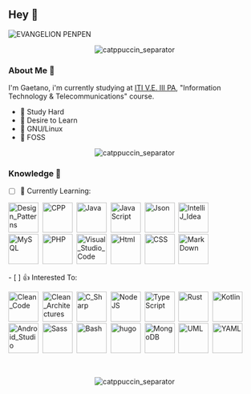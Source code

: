 <!--
**kafka12/kafka12** is a ✨ _special_ ✨ repository because its `README.md` (this file) appears on your GitHub profile.
!-->

## Hey 👋

![EVANGELION PENPEN](https://c.tenor.com/WzuejIFnFtwAAAAC/pen-pen-evangelion.gif)

<p align="center">
<img src="https://raw.githubusercontent.com/catppuccin/catppuccin/main/assets/footers/gray0_ctp_on_line.svg?sanitize=truehttps://raw.githubusercontent.com/catppuccin/catppuccin/main/assets/footers/gray0_ctp_on_line.svg?sanitize=true" title="catppuccin_separator" alt="catppuccin_separator"/>
<p>

### About Me 💾
I'm Gaetano, i'm currently studying at [ITI V.E. III PA](https://www.itive3pa.edu.it/), "Information Technology & Telecommunications" course.

- 🌸 Study Hard
- 🍁 Desire to Learn
- 🐧 GNU/Linux
- 🧡 FOSS

<p align="center">
<img src="https://raw.githubusercontent.com/catppuccin/catppuccin/main/assets/footers/gray0_ctp_on_line.svg?sanitize=truehttps://raw.githubusercontent.com/catppuccin/catppuccin/main/assets/footers/gray0_ctp_on_line.svg?sanitize=true" title="catppuccin_separator" alt="catppuccin_separator"/>
</p>

### Knowledge 🧠
- [ ] 🌱 Currently Learning:
<p align="left">
<!-- <img src="https://imgs.search.brave.com/OopF9JgmqLvtdQUnGFQkeURjwfosMW2VC7-CQOvqr1g/rs:fit:288:288:1/g:ce/aHR0cHM6Ly9yYXcu/Z2l0aHVidXNlcmNv/bnRlbnQuY29tL2dp/dGh1Yi9leHBsb3Jl/LzI2Njc0ZTYzODUw/OGFjNGE0ZTExM2Vl/MzJkNjc1NWViZmEw/MDA1NjkvdG9waWNz/L25lb3ZpbS9uZW92/aW0ucG5n" title="NeoVim" alt"NeoVim" height="60" height="60"/>&nbsp; -->
<img src="https://imgs.search.brave.com/IRP1ZMIwaPBpd27IV-LmWMizhkow-ldI2AUhzYJ0bNM/rs:fit:520:648:1/g:ce/aHR0cHM6Ly9zcHJp/bmdmcmFtZXdvcmsu/Z3VydS93cC1jb250/ZW50L3VwbG9hZHMv/MjAxNS8wNC85Nzgw/MjAxNjMzNjEwLmpw/Zw" title="Design_Patterns" alt="Design_Patterns" height="60" height="60"/>&nbsp;
  <img src="https://imgs.search.brave.com/HGRZdQGQ-oUks0TmXDo_9Nb3TXpR3tR1I-x0xTRk6Ag/rs:fit:918:1032:1/g:ce/aHR0cHM6Ly9yYXcu/Z2l0aHVidXNlcmNv/bnRlbnQuY29tL2lz/b2NwcC9sb2dvcy9t/YXN0ZXIvY3BwX2xv/Z28ucG5n"  title="CPP" alt="CPP" height="60" height="60"/>&nbsp;
  <img src="https://imgs.search.brave.com/nYrlTAuZJPf1V5lYnOSnUY9g-ykt86ITbO8_Uox2KWo/rs:fit:512:512:1/g:ce/aHR0cHM6Ly9jbGFz/c2VzLmVuZ2luZWVy/aW5nLnd1c3RsLmVk/dS9jc2UyMzEvY29y/ZS9pbWFnZXMvMi8y/Ni9KYXZhLnBuZw" title="Java" alt="Java" height="60" height="60"/>&nbsp;
  <img src="https://imgs.search.brave.com/1BcVcmdSrY-PXvLWxr2dnB1X0q4JOPlDumA9Hmxr2RE/rs:fit:600:600:1/g:ce/aHR0cDovL3BsdXNw/bmcuY29tL2ltZy1w/bmcvamF2YXNjcmlw/dC12ZWN0b3ItcG5n/LWphdmFzY3JpcHQt/dmVjdG9yLWxvZ28t/NjAwLnBuZw" title="JavaScript" alt="JavaScript" height="60" height="60"/>&nbsp;
<img src="https://imgs.search.brave.com/1qP014C-OOh5TsasdNl24XAAsGMA1q3UgA2bNtNwIUU/rs:fit:1200:1200:1/g:ce/aHR0cHM6Ly9jZG4u/ZnJlZWJpZXN1cHBs/eS5jb20vbG9nb3Mv/bGFyZ2UvMngvanNv/bi1sb2dvLXBuZy10/cmFuc3BhcmVudC5w/bmc" title="Json" alt="Json" height="60" height="60"/>&nbsp;
  <img src="https://imgs.search.brave.com/nBKhAEzefUeVMP8ozvE1Y_QPeOPM3aYVqqB8ls3gock/rs:fit:1024:1024:1/g:ce/aHR0cDovL2xvZ29u/b2lkLmNvbS9pbWFn/ZXMvaW50ZWxsaWot/aWRlYS1sb2dvLnBu/Zw" title="IntelliJ_Idea" alt="IntelliJ_Idea" height="60" height="60"/>&nbsp;
  <br>
<img src="https://imgs.search.brave.com/lczo_-Rnm6rCCDYQzSkpbN1ij0jvDUYYVtL0xWVSstM/rs:fit:1200:1200:1/g:ce/aHR0cHM6Ly9wbmdp/bWcuY29tL3VwbG9h/ZHMvbXlzcWwvbXlz/cWxfUE5HMjMucG5n" title="MySQL" alt="MySQL" height="60" height="60"/>&nbsp;
<img src="https://imgs.search.brave.com/6saaKbY58lWYk7Jn4XBp1z3aEhkIFJC1y23PZ7oIGmw/rs:fit:1200:1200:1/g:ce/aHR0cDovL2xvZnJl/di5uZXQvd3AtY29u/dGVudC9waG90b3Mv/MjAxNy8wNS9waHBf/ZW1ibGVtLnBuZw" title="PHP" alt="PHP" height="60" height="60"/>&nbsp;
 <img src="https://imgs.search.brave.com/GUEJsGR-EAXlR3ur5KobfbZBAfFQplQeAM5bPDI0C64/rs:fit:300:297:1/g:ce/aHR0cHM6Ly9zZWVr/bG9nby5jb20vaW1h/Z2VzL1YvdmlzdWFs/LXN0dWRpby1jb2Rl/LWxvZ28tNDQ5RDcx/OTQ0Ri1zZWVrbG9n/by5jb20ucG5n" title="Visual_Studio_Code" alt="Visual_Studio_Code" height="60" height="60"/>&nbsp;
 <img src="https://imgs.search.brave.com/s34yvtTY-xgNkvbX6Ir5tgmRbcOZkBSTGTDxAFLCLCM/rs:fit:1200:1200:1/g:ce/aHR0cHM6Ly9sb2dv/cy1kb3dubG9hZC5j/b20vd3AtY29udGVu/dC91cGxvYWRzLzIw/MTcvMDcvSFRNTDVf/YmFkZ2UucG5n" title="Html" alt="Html" height="60" height="60"/>&nbsp;
<img src="https://imgs.search.brave.com/Wew3aSGfC4NNqRsh7-MEdi7VjQfBa3WHaWxbkAVnUe4/rs:fit:512:512:1/g:ce/aHR0cHM6Ly9jZG4x/Lmljb25maW5kZXIu/Y29tL2RhdGEvaWNv/bnMvbG9nb3R5cGVz/LzMyL2JhZGdlLWNz/cy0zLTUxMi5wbmc" title="CSS" alt="CSS" height="60" height="60"/>&nbsp;
  <img src="https://cdn1.iconfinder.com/data/icons/logos-and-brands-3/512/205_Markdown_logo_logos-512.png" title="MarkDown" alt="MarkDown" height="60" height="60"/>&nbsp;
</p>
- [ ] 👍 Interested To:
<p align="left">
<img src="https://www.ibs.it/images/9788850334384_0_536_0_75.jpg" title="Clean_Code" alt="Clean_Code" height="60" height="60"/>&nbsp;
<img src="https://images-na.ssl-images-amazon.com/images/I/71M-uuOj98L.jpg" title="CLean_Architectures" alt="Clean_Architectures" height="60" height="60"/>&nbsp;
<!--  <img src="https://imgs.search.brave.com/yGeHMpRy9PeGkjy43APOk2ESx6OYA-7lnIGGLrDdmGM/rs:fit:1200:1200:1/g:ce/aHR0cDovLzQ4cGVk/aWEub3JnL2ltYWdl/cy90aHVtYi84Lzhl/L0x1YS1sb2dvLnN2/Zy8xMjAwcHgtTHVh/LWxvZ28uc3ZnLnBu/Zw" title="Lua" alt="Lua" height="60" height="60"/>&nbsp; -->
<img src="https://imgs.search.brave.com/V8fy9Y1K8jR5xuO_gWKFTXdUsHNfZ1tgEMXM8XiuOqU/rs:fit:600:600:1/g:ce/aHR0cHM6Ly9pY29u/YXBlLmNvbS93cC1j/b250ZW50L3BuZ19s/b2dvX3ZlY3Rvci9j/LnBuZw" title="C_Sharp" alt="C_Sharp" height="60" height="60"/>&nbsp;
<img src="https://imgs.search.brave.com/HxOPKTGlR8q57NcWD-BW8n98Q7cbpTXmC3z3n6AHNIY/rs:fit:1130:1200:1/g:ce/aHR0cHM6Ly9hc3Nl/dHMtZ2xvYmFsLndl/YnNpdGUtZmlsZXMu/Y29tLzVkOWJjNWQ1/NjJmZmMyODY5YjQ3/MDk0MS81ZTIwY2Iz/YzBiNjY3YmE4Yzhl/MDc1NzFfaWNvbi1u/b2RlLS10ZWNoLnBu/Zw" title="NodeJS" alt="NodeJS" height="60" height="60"/>&nbsp;
<img src="https://imgs.search.brave.com/uMda81uy25vBspXoZNn11hLeNqAoOo6fBW71HPrsA3k/rs:fit:512:512:1/g:ce/aHR0cHM6Ly9jZG4u/aWNvbnNjb3V0LmNv/bS9pY29uL2ZyZWUv/cG5nLTUxMi90eXBl/c2NyaXB0LTExNzQ5/NjUucG5n" title="TypeScript" alt="TypeScript" height="60" height="60"/>&nbsp;
<img src="https://imgs.search.brave.com/O1appA5gk5i1C6SMbW2-fiEq3Msfu9VTAhk0DLXmYE0/rs:fit:1200:800:1/g:ce/aHR0cDovL3J1c3Rh/Y2Vhbi5uZXQvYXNz/ZXRzL3J1c3RhY2Vh/bi1mbGF0LWhhcHB5/LnBuZw" title="Rust" alt="Rust" height="60" height="60"/>&nbsp;
<img src="https://imgs.search.brave.com/sYaCwfh-r2CbJQwOz0vg-oaCwBa7HuCHYbKec0RN-Bk/rs:fit:1200:1200:1/g:ce/aHR0cHM6Ly9jZG4u/ZnJlZWJpZXN1cHBs/eS5jb20vbG9nb3Mv/bGFyZ2UvMngva290/bGluLTEtbG9nby1w/bmctdHJhbnNwYXJl/bnQucG5n" title="Kotlin" alt="Kotlin" height="60" height="60"/>&nbsp;
<!-- <img src="https://imgs.search.brave.com/vB3rIUOwUdSCy9FquSiK2jlHfO7i8b1KcIbEvkFdqWs/rs:fit:1200:1200:1/g:ce/aHR0cHM6Ly9sb2dv/cy1kb3dubG9hZC5j/b20vd3AtY29udGVu/dC91cGxvYWRzLzIw/MTYvMTAvUHl0aG9u/X2xvZ29faWNvbi5w/bmc" title="Python" alt="Python" height="60" height="60"/>&nbsp; -->
 <br>
<img src="https://upload.wikimedia.org/wikipedia/commons/thumb/9/95/Android_Studio_Icon_3.6.svg/1900px-Android_Studio_Icon_3.6.svg.png" title="Android_Studio" alt="Android_Studio" height="60" height="60"/>&nbsp;
<img src="https://imgs.search.brave.com/fKbOF5qEgbY1kekgTTVZYM6i-qyitYNJS71ZUU8gCF8/rs:fit:320:320:1/g:ce/aHR0cHM6Ly9zYXNz/LWxhbmcuY29tL2Fz/c2V0cy9pbWcvc3R5/bGVndWlkZS9zZWFs/LWNvbG9yLWFlZjAz/NTRjLnBuZw" title="Sass" alt="Sass" height="60" height="60"/>&nbsp;
<img src="https://imgs.search.brave.com/kjKMdxzA6RrmPSG-9VRisd54fDh538x7zNxH0sUrCh0/rs:fit:438:500:1/g:ce/aHR0cHM6Ly9iYXNo/bG9nby5jb20vaW1n/L3N5bWJvbC9wbmcv/bW9ub2Nocm9tZV9k/YXJrLnBuZw" title="Bash" alt="Bash" height="60" height="60"/>&nbsp;
<img src="https://gohugo.io/apple-touch-icon.png" title="hugo" alt="hugo" height="60" height="60"/>&nbsp;
<img src="https://www.albaconsulting.it/sites/default/files/2017-03/mongodb.png" title="MongoDB" alt="MongoDB" height="60" height="60"/>&nbsp;
<img src="https://imgs.search.brave.com/OPp5_OYqsyk8CITdeITrnwkzYaZDy_wLYqkIxqzP2Ec/rs:fit:200:200:1/g:ce/aHR0cHM6Ly9pbWcu/cG9ydGFsZ3N0aS5j/b20uYnIvOUZucHNI/YXhzbnZ6VmNHV0Nk/X1ViX29xLWpFPS8y/MDB4MjAwL2h0dHBz/Oi8vd3d3LnBvcnRh/bGdzdGkuY29tLmJy/L21lZGlhL3VwbG9h/ZHMvY29tbXVuaXR5/LzIwMTYvMDcvMjYv/dW1sLnBuZw" title="UML" alt="UML" height="60" height="60"/>&nbsp;
<img src="https://upload.wikimedia.org/wikipedia/commons/thumb/5/5a/Official_YAML_Logo.svg/294px-Official_YAML_Logo.svg.png" title="YAML" alt="YAML" height="60" height="60"/>&nbsp;
</p>
<br>
<p align="center">
<img src="https://raw.githubusercontent.com/catppuccin/catppuccin/main/assets/footers/gray0_ctp_on_line.svg?sanitize=truehttps://raw.githubusercontent.com/catppuccin/catppuccin/main/assets/footers/gray0_ctp_on_line.svg?sanitize=true" title="catppuccin_separator" alt="catppuccin_separator"/>
</p>
  
<!--
🍠 If you are reading this comment, cheers, you've got a potato !
!-->
